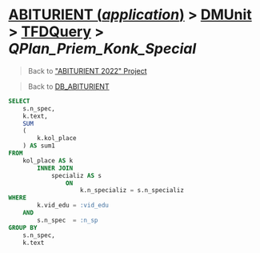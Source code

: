 # [ABITURIENT (*application*)](../../app_abiturient_2022.md) > [DMUnit](../DMUnit.md) > [TFDQuery](TDFQuery.md) > *QPlan_Priem_Konk_Special*

> Back to ["ABITURIENT 2022" Project](/README.md)

> Back to [DB_ABITURIENT](../../../db/db_abiturient_2022.md)

```sql
SELECT
    s.n_spec,
    k.text,
    SUM
    (
        k.kol_place
    ) AS sum1
FROM 
    kol_place AS k
        INNER JOIN
            specializ AS s
                ON
                    k.n_specializ = s.n_specializ  
WHERE
        k.vid_edu = :vid_edu
    AND
        s.n_spec  = :n_sp
GROUP BY
    s.n_spec,
    k.text
```